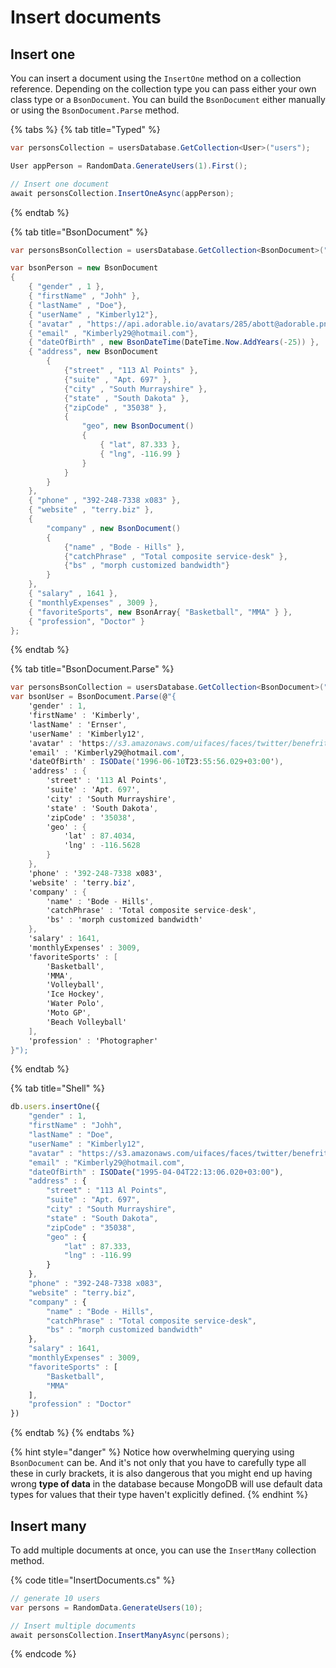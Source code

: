 # Insert documents

## Insert one

You can insert a document using the `InsertOne` method on a collection reference. Depending on the collection type you can pass either your own class type or a `BsonDocument`. You can build the `BsonDocument` either manually or using the `BsonDocument.Parse` method.

{% tabs %}
{% tab title="Typed" %}
```csharp
var personsCollection = usersDatabase.GetCollection<User>("users");

User appPerson = RandomData.GenerateUsers(1).First();

// Insert one document
await personsCollection.InsertOneAsync(appPerson);
```
{% endtab %}

{% tab title="BsonDocument" %}
```csharp
var personsBsonCollection = usersDatabase.GetCollection<BsonDocument>("users");

var bsonPerson = new BsonDocument
{
    { "gender" , 1 },
    { "firstName" , "Johh" },
    { "lastName" , "Doe"},
    { "userName" , "Kimberly12"},
    { "avatar" , "https://api.adorable.io/avatars/285/abott@adorable.png" },
    { "email" , "Kimberly29@hotmail.com"},
    { "dateOfBirth" , new BsonDateTime(DateTime.Now.AddYears(-25)) },
    { "address", new BsonDocument
        {
            {"street" , "113 Al Points" },
            {"suite" , "Apt. 697" },
            {"city" , "South Murrayshire" },
            {"state" , "South Dakota" },
            {"zipCode" , "35038" },
            {
                "geo", new BsonDocument()
                {
                    { "lat", 87.333 },
                    { "lng", -116.99 }
                }
            }
        }
    },
    { "phone" , "392-248-7338 x083" },
    { "website" , "terry.biz" },
    {
        "company" , new BsonDocument()
        {
            {"name" , "Bode - Hills" },
            {"catchPhrase" , "Total composite service-desk" },
            {"bs" , "morph customized bandwidth"}
        }
    },
    { "salary" , 1641 },
    { "monthlyExpenses" , 3009 },
    { "favoriteSports", new BsonArray{ "Basketball", "MMA" } },
    { "profession", "Doctor" }
};
```
{% endtab %}

{% tab title="BsonDocument.Parse" %}
```csharp
var personsBsonCollection = usersDatabase.GetCollection<BsonDocument>("users");
var bsonUser = BsonDocument.Parse(@"{
	'gender' : 1,
	'firstName' : 'Kimberly',
	'lastName' : 'Ernser',
	'userName' : 'Kimberly12',
	'avatar' : 'https://s3.amazonaws.com/uifaces/faces/twitter/benefritz/128.jpg',
	'email' : 'Kimberly29@hotmail.com',
	'dateOfBirth' : ISODate('1996-06-10T23:55:56.029+03:00'),
	'address' : {
		'street' : '113 Al Points',
		'suite' : 'Apt. 697',
		'city' : 'South Murrayshire',
		'state' : 'South Dakota',
		'zipCode' : '35038',
		'geo' : {
			'lat' : 87.4034,
			'lng' : -116.5628
		}
	},
	'phone' : '392-248-7338 x083',
	'website' : 'terry.biz',
	'company' : {
		'name' : 'Bode - Hills',
		'catchPhrase' : 'Total composite service-desk',
		'bs' : 'morph customized bandwidth'
	},
	'salary' : 1641,
	'monthlyExpenses' : 3009,
	'favoriteSports' : [
		'Basketball',
		'MMA',
		'Volleyball',
		'Ice Hockey',
		'Water Polo',
		'Moto GP',
		'Beach Volleyball'
	],
	'profession' : 'Photographer'
}");
```
{% endtab %}

{% tab title="Shell" %}
```javascript
db.users.insertOne({
	"gender" : 1,
	"firstName" : "Johh",
	"lastName" : "Doe",
	"userName" : "Kimberly12",
	"avatar" : "https://s3.amazonaws.com/uifaces/faces/twitter/benefritz/128.jpg",
	"email" : "Kimberly29@hotmail.com",
	"dateOfBirth" : ISODate("1995-04-04T22:13:06.020+03:00"),
	"address" : {
		"street" : "113 Al Points",
		"suite" : "Apt. 697",
		"city" : "South Murrayshire",
		"state" : "South Dakota",
		"zipCode" : "35038",
		"geo" : {
			"lat" : 87.333,
			"lng" : -116.99
		}
	},
	"phone" : "392-248-7338 x083",
	"website" : "terry.biz",
	"company" : {
		"name" : "Bode - Hills",
		"catchPhrase" : "Total composite service-desk",
		"bs" : "morph customized bandwidth"
	},
	"salary" : 1641,
	"monthlyExpenses" : 3009,
	"favoriteSports" : [
		"Basketball",
		"MMA"
	],
	"profession" : "Doctor"
})
```
{% endtab %}
{% endtabs %}

{% hint style="danger" %}
 Notice how overwhelming querying using `BsonDocument` can be. And it's not only that you have to carefully type all these in curly brackets, it is also dangerous that you might end up having wrong **type of data** in the database because MongoDB will use default data types for values that their type haven't explicitly defined. 
{% endhint %}

## Insert many

To add multiple documents at once, you can use the `InsertMany` collection method.

{% code title="InsertDocuments.cs" %}
```csharp
// generate 10 users
var persons = RandomData.GenerateUsers(10);

// Insert multiple documents
await personsCollection.InsertManyAsync(persons);
```
{% endcode %}

